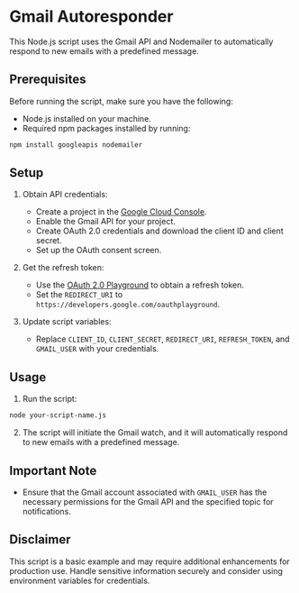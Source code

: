 # Gmail Autoresponder

This Node.js script uses the Gmail API and Nodemailer to automatically respond to new emails with a predefined message.

## Prerequisites

Before running the script, make sure you have the following:

- Node.js installed on your machine.
- Required npm packages installed by running:

```bash
npm install googleapis nodemailer
```

## Setup

1. Obtain API credentials:
   - Create a project in the [Google Cloud Console](https://console.cloud.google.com/).
   - Enable the Gmail API for your project.
   - Create OAuth 2.0 credentials and download the client ID and client secret.
   - Set up the OAuth consent screen.

2. Get the refresh token:
   - Use the [OAuth 2.0 Playground](https://developers.google.com/oauthplayground) to obtain a refresh token.
   - Set the `REDIRECT_URI` to `https://developers.google.com/oauthplayground`.

3. Update script variables:
   - Replace `CLIENT_ID`, `CLIENT_SECRET`, `REDIRECT_URI`, `REFRESH_TOKEN`, and `GMAIL_USER` with your credentials.

## Usage

1. Run the script:

```bash
node your-script-name.js
```

2. The script will initiate the Gmail watch, and it will automatically respond to new emails with a predefined message.

## Important Note

- Ensure that the Gmail account associated with `GMAIL_USER` has the necessary permissions for the Gmail API and the specified topic for notifications.

## Disclaimer

This script is a basic example and may require additional enhancements for production use. Handle sensitive information securely and consider using environment variables for credentials.

